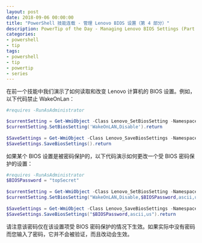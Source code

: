 ```yaml
---
layout: post
date: 2018-09-06 00:00:00
title: "PowerShell 技能连载 - 管理 Lenovo BIOS 设置（第 4 部分）"
description: PowerTip of the Day - Managing Lenovo BIOS Settings (Part 4)
categories:
- powershell
- tip
tags:
- powershell
- tip
- powertip
- series
---
```

在前一个技能中我们演示了如何读取和改变 Lenovo 计算机的 BIOS 设置。例如，以下代码禁止 WakeOnLan：

```powershell
#requires -RunAsAdministrator  

$currentSetting = Get-WmiObject -Class Lenovo_SetBiosSetting -Namespace root\wmi
$currentSetting.SetBiosSetting('WakeOnLAN,Disable').return
    
$SaveSettings = Get-WmiObject -Class Lenovo_SaveBiosSettings -Namespace root\wmi
$SaveSettings.SaveBiosSettings().return
```

如果某个 BIOS 设置是被密码保护的，以下代码演示如何更改一个受 BIOS 密码保护的设置：

```powershell
#requires -RunAsAdministrator
$BIOSPassword = "topSecret"
    
$currentSetting = Get-WmiObject -Class Lenovo_SetBiosSetting -Namespace root\wmi
$currentSetting.SetBiosSetting("WakeOnLAN,Disable,$BIOSPassword,ascii,us").return
    
$SaveSettings = Get-WmiObject -Class Lenovo_SaveBiosSettings -Namespace root\wmi
$SaveSettings.SaveBiosSettings("$BIOSPassword,ascii,us").return
```

请注意该密码仅在该设置项受 BIOS 密码保护的情况下生效。如果实际中没有密码而您输入了密码，它并不会被验证，而且改动会生效。

<!--本文国际来源：[Managing Lenovo BIOS Settings (Part 4)](http://community.idera.com/powershell/powertips/b/tips/posts/managing-lenovo-bios-settings-part-4)-->
